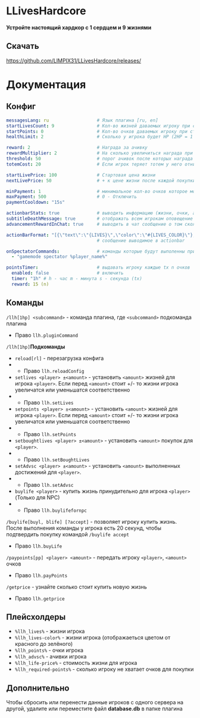 # LLivesHardcore
**Устройте настоящий хардкор с 1 сердцем и 9 жизнями**

## Скачать
https://github.com/LIMPIX31/LLivesHardcore/releases/

# Документация
## Конфиг


```yml
messagesLang: ru                  # Язык плагина [ru, en]
startLivesCount: 9                # Кол-во жизней даваемых игроку при старте
startPoints: 0                    # Кол-во очков даваемых игроку при старте
healthLimit: 2                    # Сколько у игрока будет HP (2HP = 1 Сердце), 20 - чтобы отключить

reward: 2                         # Награда за ачивку
rewardMultiplier: 2               # На сколько увеличиться награда при преодолении каждых x threshold ачивок
threshold: 50                     # порог ачивок после которых награда увеличиваеться
totemCost: 20                     # Если игрок теряет тотем у него отнимают 20 очков, если у игрока очков не хватает, тотем не сработает (0 - чтобы отключить)

startLivePrice: 100               # Стартовая цена жизни
nextLivePrice: 50                 # + к цене жизни после каждой покупки

minPayment: 1                     # минимальное кол-во очков которое можно передать игроку
maxPayment: 500                   # 0 - Отключить
paymentCooldown: "15s"

actionbarStats: true              # выводить информацию (жизни, очки, ачивки) в экшнбар
subtitleDeathMessage: true        # отображать всем игрокам оповещение о смерти игрока
advancementRewardInChat: true     # выводить в чат сообщение о том сколько очков вы получили за выполнение ачивки

actionBarFormat: "[{\"text\":\"{LIVES}\",\"color\":\"#{LIVES_COLOR}\"},{\"text\":\" | \",\"bold\":true,\"color\":\"dark_gray\"},{\"text\":\"{POINTS}\",\"color\":\"yellow\"},{\"text\":\" | \",\"bold\":true,\"color\":\"dark_gray\"},{\"text\":\"{ADVANCEMENTS}\",\"color\":\"aqua\"}]"
                                  # сообщение выводимое в actionbar

onSpectatorCommands:              # команды которые будут выполенны при последней смерти игркоа
  - "gamemode spectator %player_name%"

pointsTimer:                      # выдавать игроку каждые tx n очков
  enabled: false                  # включить
  timer: "1h" # h - час m - минута s - секунда (tx)
  reward: 15 (n)
```
## Команды
`/llh[1hp] <subcommand>` -  команда плагина, где `<subcommand>` подкоманда плагина
- Право `llh.pluginCommand`

`/llh[1hp]`**Подкоманды**
- `reload[rl]` - перезагрузка конфига
- - Право `llh.reloadConfig`
- `setlives <player> ±<amount>` - установить `<amount>` жизней для игрока `<player>`. Если перед `<amount>` стоит +/- то жизни игрока увеличатся или уменьшатся соответственно
- - Право `llh.setLives`
- `setpoints <player> ±<amount>` - установить `<amount>` жизней для игрока `<player>`. Если перед `<amount>` стоит +/- то жизни игрока увеличатся или уменьшатся соответственно
- - Право `llh.setPoints`
- `setboughtlives <player> ±<amount>` - установить `<amount>` покупок для `<player>`.
- - Право `llh.setBoughtLives`
- `setAdvsc <player> ±<amount>` - установить `<amount>` выполненных достижений для `<player>`.
- - Право `llh.setAdvsc`
- `buylife <player>` - купить жизнь принудительно для игрока `<player>` (Только для NPC)
- - Право `llh.buylifefornpc`

`/buylife[buyl, blife] [?accept]` - позволяет игроку купить жизнь. После выполнения команды у игрока есть 20 секунд, чтобы подтвердить покупку командой `/buylife accept`
- Право `llh.buyLife`
 
`/paypoints[pp] <player> <amount>` - передать игроку `<player>`, `<amount>` очков
- Право `llh.payPoints`

`/getprice` - узнайте сколько стоит купить новую жизнь
- Право `llh.getprice`

## Плейсхолдеры
* `%llh_lives%` - жизни игрока
* `%llh_lives-color%` - жизни игрока (отображаеться цветом от красного до зелёного)
* `%llh_points%` - очки игрока
* `%llh_advsc%` - ачивки игрока
* `%llh_life-price%` - стоимость жизни для игрока
* `%llh_required-points%` - сколько игроку не хватает очков для покупки

## Дополнительно
Чтобы сбросить или перенести данные игроков с одного сервера на другой, удалите или переместите файл **database.db** в папке плагина
